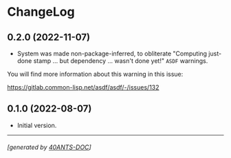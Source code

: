 <a id="x-2840ANTS-ASDF-SYSTEM-DOCS-2FCHANGELOG-3A-40CHANGELOG-2040ANTS-DOC-2FLOCATIVES-3ASECTION-29"></a>

# ChangeLog

<a id="x-2840ANTS-ASDF-SYSTEM-DOCS-2FCHANGELOG-3A-3A-7C0-2E2-2E0-7C-2040ANTS-DOC-2FLOCATIVES-3ASECTION-29"></a>

## 0.2.0 (2022-11-07)

* System was made non-package-inferred, to obliterate
"Computing just-done stamp ... but dependency ... wasn't done yet!" `ASDF` warnings.

You will find more information about this warning in this issue:

https://gitlab.common-lisp.net/asdf/asdf/-/issues/132

<a id="x-2840ANTS-ASDF-SYSTEM-DOCS-2FCHANGELOG-3A-3A-7C0-2E1-2E0-7C-2040ANTS-DOC-2FLOCATIVES-3ASECTION-29"></a>

## 0.1.0 (2022-08-07)

* Initial version.


* * *
###### [generated by [40ANTS-DOC](https://40ants.com/doc/)]
